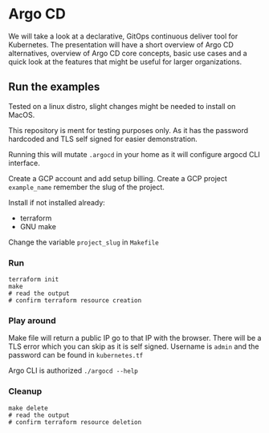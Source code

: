 # Argo CD

We will take a look at a declarative, GitOps continuous deliver tool for Kubernetes.
The presentation will have a short overview of Argo CD alternatives, overview of Argo CD core concepts, basic use cases and a quick look at the features that might be useful for larger organizations.


## Run the examples

Tested on a linux distro, slight changes might be needed to install on MacOS.

This repository is ment for testing purposes only. As it has the password hardcoded and TLS self signed for easier demonstration.

Running this will mutate `.argocd` in your home as it will configure argocd CLI interface.

Create a GCP account and add setup billing.
Create a GCP project `example_name` remember the slug of the project.

Install if not installed already:

- terraform
- GNU make


Change the variable `project_slug` in `Makefile`

### Run

```
terraform init
make
# read the output
# confirm terraform resource creation
```

### Play around

Make file will return a public IP go to that IP with the browser.
There will be a TLS error which you can skip as it is self signed.
Username is `admin` and the password can be found in `kubernetes.tf`

Argo CLI is authorized `./argocd --help`


### Cleanup

```
make delete
# read the output
# confirm terraform resource deletion
```
